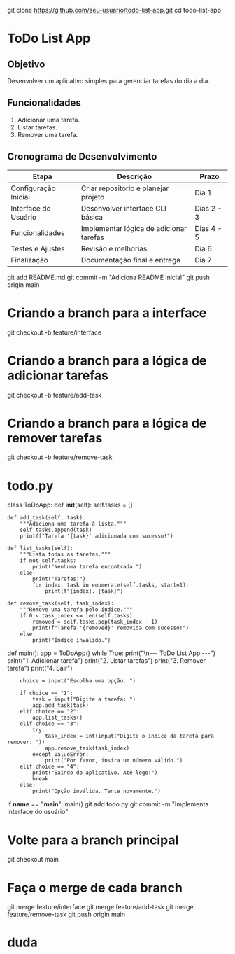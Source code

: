 git clone https://github.com/seu-usuario/todo-list-app.git
cd todo-list-app
# ToDo List App

## Objetivo
Desenvolver um aplicativo simples para gerenciar tarefas do dia a dia.

## Funcionalidades
1. Adicionar uma tarefa.
2. Listar tarefas.
3. Remover uma tarefa.

## Cronograma de Desenvolvimento
| Etapa                | Descrição                                | Prazo        |
|----------------------|------------------------------------------|--------------|
| Configuração Inicial | Criar repositório e planejar projeto     | Dia 1        |
| Interface do Usuário | Desenvolver interface CLI básica         | Dias 2 - 3   |
| Funcionalidades      | Implementar lógica de adicionar tarefas | Dias 4 - 5   |
| Testes e Ajustes     | Revisão e melhorias                      | Dia 6        |
| Finalização          | Documentação final e entrega            | Dia 7        |
git add README.md
git commit -m "Adiciona README inicial"
git push origin main
# Criando a branch para a interface
git checkout -b feature/interface

# Criando a branch para a lógica de adicionar tarefas
git checkout -b feature/add-task

# Criando a branch para a lógica de remover tarefas
git checkout -b feature/remove-task
# todo.py

class ToDoApp:
    def __init__(self):
        self.tasks = []

    def add_task(self, task):
        """Adiciona uma tarefa à lista."""
        self.tasks.append(task)
        print(f"Tarefa '{task}' adicionada com sucesso!")

    def list_tasks(self):
        """Lista todas as tarefas."""
        if not self.tasks:
            print("Nenhuma tarefa encontrada.")
        else:
            print("Tarefas:")
            for index, task in enumerate(self.tasks, start=1):
                print(f"{index}. {task}")

    def remove_task(self, task_index):
        """Remove uma tarefa pelo índice."""
        if 0 < task_index <= len(self.tasks):
            removed = self.tasks.pop(task_index - 1)
            print(f"Tarefa '{removed}' removida com sucesso!")
        else:
            print("Índice inválido.")

def main():
    app = ToDoApp()
    while True:
        print("\n--- ToDo List App ---")
        print("1. Adicionar tarefa")
        print("2. Listar tarefas")
        print("3. Remover tarefa")
        print("4. Sair")

        choice = input("Escolha uma opção: ")

        if choice == "1":
            task = input("Digite a tarefa: ")
            app.add_task(task)
        elif choice == "2":
            app.list_tasks()
        elif choice == "3":
            try:
                task_index = int(input("Digite o índice da tarefa para remover: "))
                app.remove_task(task_index)
            except ValueError:
                print("Por favor, insira um número válido.")
        elif choice == "4":
            print("Saindo do aplicativo. Até logo!")
            break
        else:
            print("Opção inválida. Tente novamente.")

if __name__ == "__main__":
    main()
git add todo.py
git commit -m "Implementa interface do usuário"
# Volte para a branch principal
git checkout main

# Faça o merge de cada branch
git merge feature/interface
git merge feature/add-task
git merge feature/remove-task
git push origin main
# duda
